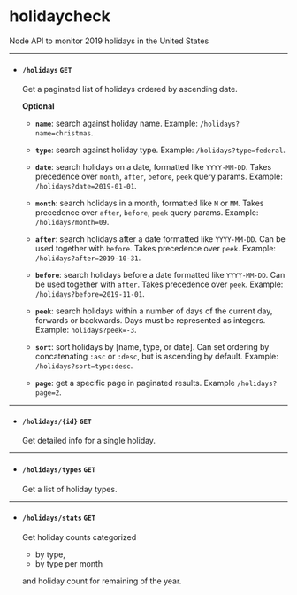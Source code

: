 # holidaycheck
Node API to monitor 2019 holidays in the United States

---
- #### `/holidays` `GET`
  Get a paginated list of holidays ordered by ascending date.
  
  **Optional**
  
  + **`name`**: search against holiday name. Example: `/holidays?name=christmas`.
  
  + **`type`**: search against holiday type. Example: `/holidays?type=federal`.
  
  + **`date`**: search holidays on a date, formatted like `YYYY-MM-DD`. Takes precedence over `month`, `after`, `before`,                     `peek` query params. Example: `/holidays?date=2019-01-01`.
  
  + **`month`**: search holidays in a month, formatted like `M` or `MM`. Takes precedence over `after`, `before`, `peek` query                  params. Example: `/holidays?month=09`.
  
  + **`after`**: search holidays after a date formatted like `YYYY-MM-DD`. Can be used together with `before`. Takes                            precedence over `peek`. Example: `/holidays?after=2019-10-31`.
  
  + **`before`**: search holidays before a date formatted like `YYYY-MM-DD`. Can be used together with `after`. Takes                           precedence over `peek`. Example: `/holidays?before=2019-11-01`.
  
  + **`peek`**: search holidays within a number of days of the current day, forwards or backwards. Days must be represented as                 integers. Example: `holidays?peek=-3`.
  
  + **`sort`**: sort holidays by [name, type, or date]. Can set ordering by concatenating `:asc` or `:desc`, but is ascending                 by default. Example: `/holidays?sort=type:desc`.
  
  + **`page`**: get a specific page in paginated results. Example `/holidays?page=2`.
  
  
 ---
 - #### `/holidays/{id}` `GET`
   Get detailed info for a single holiday.
 
 
 ---
 - #### `/holidays/types` `GET`
   Get a list of holiday types.

---
 - #### `/holidays/stats` `GET`
   Get holiday counts categorized 
   - by type,
   - by type per month
   
   and holiday count for remaining of the year.
